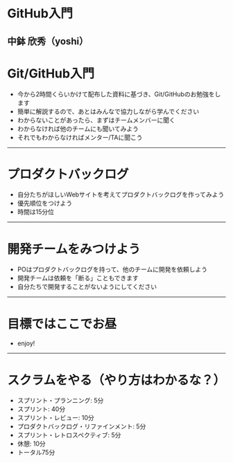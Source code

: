 # GitHub入門
中鉢 欣秀（yoshi）
---
<!--
# ぼくのかんがえたさいきょうのチーム
- 今日の演習ではチームでWebサイトを作成します
- 今から15分間で4～5名のチームを5つ作ってください
- 方法はみなさんにおまかせします。
- チームの名前も決めてください
- PO/SMを決めてください
---
-->
# Git/GitHub入門
- 今から2時間くらいかけて配布した資料に基づき、Git/GitHubのお勉強をします
- 簡単に解説するので、あとはみんなで協力しながら学んでください
- わからないことがあったら、まずはチームメンバーに聞く
- わからなければ他のチームにも聞いてみよう
- それでもわからなければメンター/TAに聞こう
---
# プロダクトバックログ
- 自分たちがほしいWebサイトを考えてプロダクトバックログを作ってみよう
- 優先順位をつけよう
- 時間は15分位
---
# 開発チームをみつけよう
- POはプロダクトバックログを持って、他のチームに開発を依頼しよう
- 開発チームは依頼を「断る」こともできます
- 自分たちで開発することがないようにしてください
---
# 目標ではここでお昼
- enjoy!
---
# スクラムをやる（**やり方はわかるな？**）
- スプリント・プランニング: 5分
- スプリント: 40分
- スプリント・レビュー: 10分
- プロダクトバックログ・リファインメント: 5分
- スプリント・レトロスペクティブ: 5分
- 休憩: 10分
- トータル75分
